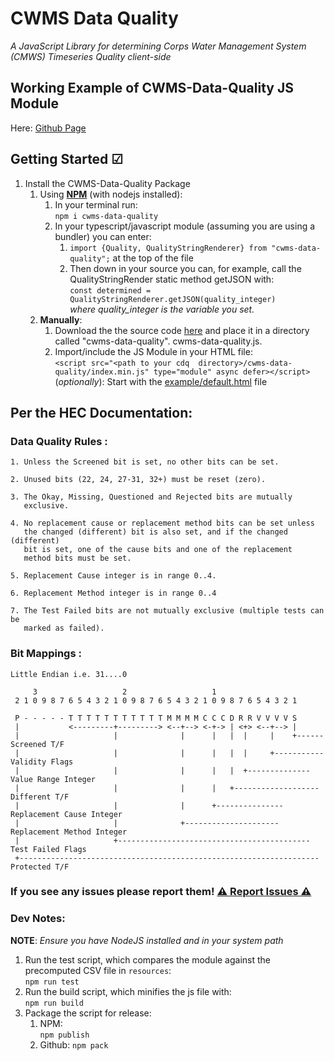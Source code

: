 # CWMS Data Quality
_A JavaScript Library for determining Corps Water Management System (CMWS) Timeseries Quality client-side_

## Working Example of CWMS-Data-Quality JS Module
Here: [Github Page](https://krowvin.github.io/CWMS-Data-Quality/)
## Getting Started ☑ 
1. Install the CWMS-Data-Quality Package
   1. Using [**NPM**](https://www.npmjs.com/package/cwms-data-quality) (with nodejs installed):  
        1. In your terminal run:  
        `npm i cwms-data-quality`  
        2. In your typescript/javascript module (assuming you are using a bundler) you can enter:  
            1. `import {Quality, QualityStringRenderer} from "cwms-data-quality";` at the top of the file  
            2. Then down in your source you can, for example, call the QualityStringRender static method getJSON with:  
                `const determined = QualityStringRenderer.getJSON(quality_integer)`  
                 *where quality_integer is the variable you set.*
   2. **Manually**:  
        1. Download the the source code [here](https://github.com/krowvin/CWMS-Data-Quality/blob/master/) and place it in a directory called "cwms-data-quality". 
        cwms-data-quality.js. 
        2. Import/include the JS Module in your HTML file:  
          ```<script src="<path to your cdq  directory>/cwms-data-quality/index.min.js" type="module" async defer></script>```  
          (_optionally_): Start with the [example/default.html](https://github.com/krowvin/CWMS-Data-Quality/blob/master/example/index.html) file


## Per the HEC Documentation:

### Data Quality Rules :

    1. Unless the Screened bit is set, no other bits can be set.
       
    2. Unused bits (22, 24, 27-31, 32+) must be reset (zero).       

    3. The Okay, Missing, Questioned and Rejected bits are mutually 
       exclusive.

    4. No replacement cause or replacement method bits can be set unless
       the changed (different) bit is also set, and if the changed (different)
       bit is set, one of the cause bits and one of the replacement
       method bits must be set.

    5. Replacement Cause integer is in range 0..4.

    6. Replacement Method integer is in range 0..4

    7. The Test Failed bits are not mutually exclusive (multiple tests can be
       marked as failed).


### Bit Mappings :       
    Little Endian i.e. 31....0

         3                   2                   1                     
     2 1 0 9 8 7 6 5 4 3 2 1 0 9 8 7 6 5 4 3 2 1 0 9 8 7 6 5 4 3 2 1  
  
     P - - - - - T T T T T T T T T T T M M M M C C C D R R V V V V S  
     |           <---------+---------> <--+--> <-+-> | <+> <--+--> |  
     |                     |              |      |   |  |     |    +------Screened T/F  
     |                     |              |      |   |  |     +-----------Validity Flags  
     |                     |              |      |   |  +--------------Value Range Integer  
     |                     |              |      |   +-------------------Different T/F  
     |                     |              |      +---------------Replacement Cause Integer  
     |                     |              +---------------------Replacement Method Integer  
     |                     +-------------------------------------------Test Failed Flags  
     +-------------------------------------------------------------------Protected T/F  


### If you see any issues please report them! [⚠ Report Issues ⚠](https://github.com/krowvin/CWMS-Data-Quality/issues)  

  

### Dev Notes:  
  **NOTE**: _Ensure you have NodeJS installed and in your system path_
1. Run the test script, which compares the module against the precomputed CSV file in `resources`:  
    `npm run test`
2. Run the build script, which minifies the js file with:  
    `npm run build`  
3. Package the script for release:
   1. NPM:  
      `npm publish`
   2. Github:
      `npm pack`
